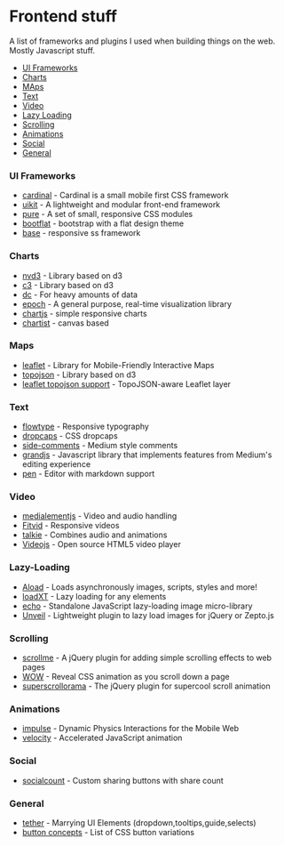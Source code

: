Frontend stuff
========================

A list of frameworks and plugins I used when building things on the web. Mostly Javascript stuff.

- [UI Frameworks](#ui-frameworks)
- [Charts](#charts)
- [MAps](#maps)
- [Text](#text)
- [Video](#video)
- [Lazy Loading](#lazy-loading)
- [Scrolling](#scrolling)
- [Animations](#animations)
- [Social](#social)
- [General](#general)

### UI Frameworks
- [cardinal](http://cardinalcss.com/) - Cardinal is a small mobile first CSS framework
- [uikit](http://getuikit.com/index.html) - A lightweight and modular front-end framework
- [pure](http://purecss.io/extend/) - A set of small, responsive CSS modules 
- [bootflat](http://bootflat.github.io/index.html) - bootstrap with a flat design theme
- [base](http://matthewhartman.github.io/base/) - responsive ss framework

### Charts
- [nvd3](http://nvd3.org/) - Library based on d3
- [c3](http://c3js.org/) - Library based on d3
- [dc](http://dc-js.github.io/dc.js/) - For heavy amounts of data
- [epoch](http://fastly.github.io/epoch) - A general purpose, real-time visualization library
- [chartjs](http://www.chartjs.org/) - simple responsive charts
- [chartist](http://gionkunz.github.io/chartist-js/) - canvas based

### Maps
- [leaflet](http://leafletjs.com/) - Library for Mobile-Friendly Interactive Maps
- [topojson](http://c3js.org/) - Library based on d3
- [leaflet topojson support](https://gist.github.com/rclark/5779673) - TopoJSON-aware Leaflet layer

### Text
- [flowtype](http://simplefocus.com/flowtype/) - Responsive typography
- [dropcaps](https://github.com/adobe-webplatform/dropcap.js) - CSS dropcaps
- [side-comments](http://aroc.github.io/side-comments-demo/) - Medium style comments
- [grandjs](http://mattduvall.com/grande.js/) - Javascript library that implements features from Medium's editing experience
- [pen](http://sofish.github.io/pen) - Editor with markdown support

### Video
- [medialementjs](http://mediaelementjs.com/) - Video and audio handling
- [Fitvid](http://fitvidsjs.com/) - Responsive videos
- [talkie](https://github.com/kiln/talkie) - Combines audio and animations
- [Videojs](http://www.videojs.com/) - Open source HTML5 video player

### Lazy-Loading
- [Aload](http://pazguille.github.io/aload/) - Loads asynchronously images, scripts, styles and more!
- [loadXT](https://github.com/ressio/lazy-load-xt) - Lazy loading for any elements
- [echo](https://github.com/toddmotto/echo) - Standalone JavaScript lazy-loading image micro-library
- [Unveil](http://luis-almeida.github.io/unveil/) - Lightweight plugin to lazy load images for jQuery or Zepto.js

### Scrolling
- [scrollme](http://scrollme.nckprsn.com/) - A jQuery plugin for adding simple scrolling effects to web pages
- [WOW](https://github.com/matthieua/WOW) - Reveal CSS animation as you scroll down a page
- [superscrollorama](https://github.com/johnpolacek/superscrollorama) - The jQuery plugin for supercool scroll animation

### Animations
- [impulse](https://github.com/luster-io/impulse) - Dynamic Physics Interactions for the Mobile Web
- [velocity](https://github.com/julianshapiro/velocity) - Accelerated JavaScript animation

### Social
- [socialcount](https://github.com/filamentgroup/SocialCount/) - Custom sharing buttons with share count

### General
- [tether](http://github.hubspot.com/tether/docs/welcome/) - Marrying UI Elements (dropdown,tooltips,guide,selects)  
- [button concepts](http://tympanus.net/Development/CreativeButtons/) - List of CSS button variations 
